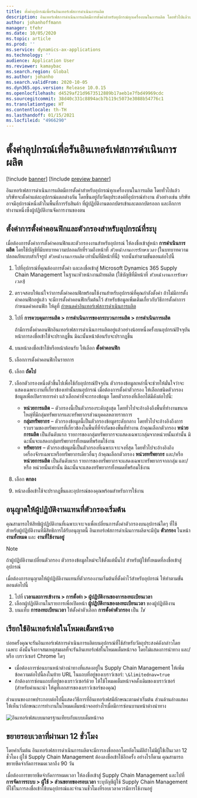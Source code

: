 ```yaml
---
title: ตั้งค่าอุปกรณ์เพื่อรันอินเทอร์เฟสการดำเนินการผลิต
description: อินเทอร์เฟสการดำเนินการผลิตมีการตั้งค่าสำหรับอุปกรณ์ทุกเครื่องบนในการผลิต โดยทั่วไปแล้วบริษัทจะตั้งค่าแต่ละอุปกรณ์แตกต่างกัน โดยขึ้นอยู่กับวัตถุประสงค์ที่อุปกรณ์ทำงาน ตัวอย่างเช่น บริษัทอาจมีอุปกรณ์หนึ่งตัวในพื้นที่การรับสินค้า ที่ผู้ปฏิบัติงานตอกบัตรเข้าและตอกบัตรออก และอีกการทำงานหนึ่งซึ่งผู้ปฏิบัติงานจัดการงานของตน
author: johanhoffmann
manager: tfehr
ms.date: 10/05/2020
ms.topic: article
ms.prod: ''
ms.service: dynamics-ax-applications
ms.technology: ''
audience: Application User
ms.reviewer: kamaybac
ms.search.region: Global
ms.author: johanho
ms.search.validFrom: 2020-10-05
ms.dyn365.ops.version: Release 10.0.15
ms.openlocfilehash: d4529af21d9673512889b17aeb1e7fbd49969cdc
ms.sourcegitcommit: 38d40c331c8894acb7b119c5073e3088b54776c1
ms.translationtype: HT
ms.contentlocale: th-TH
ms.lasthandoff: 01/15/2021
ms.locfileid: "4966290"
---
```

# <a name="set-up-a-device-to-run-the-production-floor-execution-interface"></a>ตั้งค่าอุปกรณ์เพื่อรันอินเทอร์เฟสการดำเนินการผลิต

[!include [banner](../includes/banner.md)]
[!include [preview banner](../includes/preview-banner.md)]

อินเทอร์เฟสการดำเนินการผลิตมีการตั้งค่าสำหรับอุปกรณ์ทุกเครื่องบนในการผลิต โดยทั่วไปแล้วบริษัทจะตั้งค่าแต่ละอุปกรณ์แตกต่างกัน โดยขึ้นอยู่กับวัตถุประสงค์ที่อุปกรณ์ทำงาน ตัวอย่างเช่น บริษัทอาจมีอุปกรณ์หนึ่งตัวในพื้นที่การรับสินค้า ที่ผู้ปฏิบัติงานตอกบัตรเข้าและตอกบัตรออก และอีกการทำงานหนึ่งซึ่งผู้ปฏิบัติงานจัดการงานของตน

## <a name="set-the-configuration-and-filters-for-a-specific-device"></a>ตั้งค่าการตั้งค่าคอนฟิกและตัวกรองสำหรับอุปกรณ์ที่ระบุ

เมื่อต้องการตั้งค่าการตั้งค่าคอนฟิกและตัวกรองงานสำหรับอุปกรณ์ ให้ลงชื่อเข้าสู่หน้า **การดำเนินการผลิต** โดยใช้บัญชีที่มีบทบาทความปลอดภัยที่รวมถึงหน้าที่ *หัวหน้างานการรักษาเวลา* (ในบทบาทความปลอดภัยแบบสำเร็จรูป *หัวหน้างานการผลิต* เท่านั้นที่มีหน้าที่นี้) จากนั้นทำตามขั้นตอนต่อไปนี้

1. ไปที่อุปกรณ์ที่คุณต้องการตั้งค่า และลงชื่อเข้าสู่ Microsoft Dynamics 365 Supply Chain Management ในฐานะหัวหน้างานฝ่ายผลิต (ใช้บัญชีที่มีหน้าที่ *หัวหน้างานการรักษาเวลา*)
1. ตรวจสอบให้แน่ใจว่าการตั้งค่าคอนฟิกพร้อมใช้งานสำหรับอุปกรณ์ที่คุณกำลังตั้งค่า ถ้าไม่มีการตั้งค่าคอนฟิกอยู่แล้ว จะมีการตั้งค่าคอนฟิกเริ่มต้นไว้ สำหรับข้อมูลเพิ่มเติมเกี่ยวกับวิธีการตั้งค่าการกำหนดค่าคอนฟิก ให้ดูที่ [กำหนดค่าอินเทอร์เฟสการดำเนินการผลิต](production-floor-execution-configure.md)
1. ไปที่ **การควบคุมการผลิต \> การดำเนินการของกระบวนการผลิต \> การดำเนินการผลิต**

    ถ้ามีการตั้งค่าคอนฟิกอินเทอร์เฟสการดำเนินการผลิตอยู่แล้วอย่างน้อยหนึ่งครั้งบนอุปกรณ์ปัจจุบัน หน้าการลงชื่อเข้าใช้จะปรากฏขึ้น มิฉะนั้นหน้าต้อนรับจะปรากฏขึ้น

1. บนหน้าลงชื่อเข้าใช้หรือหน้าต้อนรับ ให้เลือก **ตั้งค่าคอนฟิก**
1. เลือกการตั้งค่าคอนฟิกในรายการ
1. เลือก **ถัดไป**
1. เลือกตัวกรองหนึ่งตัวขึ้นไปเพื่อใช้กับอุปกรณ์ปัจจุบัน ตัวกรองข้อมูลเหล่านี้จะช่วยให้มั่นใจว่าจะแสดงเฉพาะงานที่เกี่ยวข้องเท่านั้นบนอุปกรณ์ เมื่อต้องการตั้งค่าตัวกรอง ให้เลือกชนิดตัวกรองข้อมูลเพื่อเปิดรายการค่า แล้วเลือกค่าที่จะกรองข้อมูล โดยตัวกรองที่เลือกได้มีดังต่อไปนี้:

    - **หน่วยการผลิต** – ตัวกรองนี้เป็นตัวกรองระดับสูงสุด โดยทั่วไปจะอ้างอิงถึงพื้นที่ทำงานขนาดใหญ่ที่มีกลุ่มทรัพยากรและทรัพยากรส่วนบุคคลหลายรายการ
    - **กลุ่มทรัพยากร** – ตัวกรองข้อมูลนี้เป็นตัวกรองข้อมูลระดับกลาง โดยทั่วไปจะอ้างอิงถึงการรวบรวมของทรัพยากรที่เกี่ยวข้องในพื้นที่ที่จำกัดของพื้นที่ทำงาน ถ้าคุณเลือกตัวกรอง **หน่วยการผลิต** เป็นอันดับแรก รายการของกลุ่มทรัพยากรจะแสดงเฉพาะกลุ่มจากหน่วยนั้นเท่านั้น มิฉะนั้นจะแสดงกลุ่มทรัพยากรทั้งหมดที่พร้อมใช้งาน
    - **ทรัพยากร** – ตัวกรองข้อมูลนี้เป็นตัวกรองที่เฉพาะเจาะจงที่สุด โดยทั่วไปจะอ้างอิงถึงเครื่องจักรเฉพาะหรือทรัพยากรเดียวอื่นๆ ถ้าคุณเลือกตัวกรอง **หน่วยทรัพยากร** และ/หรือ **หน่วยการผลิต** เป็นอันดับแรก รายการของทรัพยากรจะแสดงเฉพาะทรัพยากรจากกลุ่ม และ/หรือ หน่วยนั้นเท่านั้น มิฉะนั้นจะแสดงทรัพยากรทั้งหมดที่พร้อมใช้งาน

1. เลือก **ตกลง**
1. หน้าลงชื่อเข้าใช้จะปรากฏขึ้นและอุปกรณ์ของคุณพร้อมสำหรับการใช้งาน

## <a name="allow-a-worker-to-override-the-default-filters"></a>อนุญาตให้ผู้ปฏิบัติงานแทนที่ตัวกรองเริ่มต้น

คุณสามารถให้สิทธิผู้ปฏิบัติงานที่เฉพาะเจาะจงเพื่อเปลี่ยนการตั้งค่าตัวกรองบนอุปกรณ์ใดๆ ที่ใช้ สำหรับผู้ปฏิบัติงานที่มีสิทธิการได้รับอนุญาตนี้ อินเทอร์เฟสการดำเนินการผลิตจะมีปุ่ม **ตัวกรอง** ในหน้า **งานทั้งหมด** และ **งานที่ใช้งานอยู่**

> [!NOTE]
> ถ้าผู้ปฏิบัติงานเปลี่ยนตัวกรอง ตัวกรองข้อมูลใหม่จะใช้ตั้งแต่นั้นไป สำหรับผู้ใช้ทั้งหมดที่ลงชื่อเข้าสู่อุปกรณ์

เมื่อต้องการอนุญาตให้ผู้ปฏิบัติงานแทนที่ตัวกรองงานเริ่มต้นที่ตั้งค่าไว้สำหรับอุปกรณ์ ให้ทำตามขั้นตอนต่อไปนี้

1. ไปที่ **เวลาและการเข้างาน \> การตั้งค่า \> ผู้ปฏิบัติงานของการลงทะเบียนเวลา**
1. เลือกผู้ปฏิบัติงานในรายการเพื่อเปิดหน้า **ผู้ปฏิบัติงานของลงทะเบียนเวลา** ของผู้ปฏิบัติงาน
1. บนแท็บ **การลงทะเบียนเวลา** ให้ตั้งค่าตัวเลือก **การตั้งค่าตัวกรอง** เป็น *ใช่*

## <a name="run-the-interface-in-full-screen-mode"></a>เรียกใช้อินเทอร์เฟสในโหมดเต็มหน้าจอ

บ่อยครั้งคุณจะรันอินเทอร์เฟสการดำเนินการผลิตบนอุปกรณ์ที่ใช้สำหรับวัตถุประสงค์ดังกล่าวโดยเฉพาะ ดังนั้นจึงอาจสมเหตุสมผลที่จะรันอินเทอร์เฟสในโหมดเต็มหน้าจอ โดยไม่แสดงการนำทาง และ/หรือ เบราว์เซอร์ Chrome ใดๆ

- เมื่อต้องการซ่อนบานหน้าต่างนำทางที่แสดงอยู่ใน Supply Chain Management ให้เพิ่มข้อความต่อไปนี้ลงในท้าย URL ในแถบที่อยู่ของเบราว์เซอร์: `\&limitednav=true`
- ถ้าต้องการซ่อนแถบที่อยู่ของเบราว์เซอร์ด้วย ให้ใช้โหมดเต็มหน้าจอดั้งเดิมของเบราว์เซอร์ (สำหรับคำแนะนำ ให้ดูที่เอกสารของเบราว์เซอร์ของคุณ)

ส่วนบนของภาพประกอบต่อไปนี้แสดงวิธีการที่อินเทอร์เฟสมีลักษณะตามค่าเริ่มต้น ส่วนด้านล่างแสดงให้เห็นว่าลักษณะการทำงานในโหมดเต็มหน้าจออย่างไรเมื่อมีการซ่อนบานหน้าต่างนำทาง

![อินเทอร์เฟสแบบมาตรฐานเทียบกับแบบเต็มหน้าจอ](media/pfei-full-screen.png "อินเทอร์เฟสแบบมาตรฐานเทียบกับแบบเต็มหน้าจอ")

## <a name="extend-the-session-past-12-hours"></a>ขยายรอบเวลาที่ผ่านมา 12 ชั่วโมง

โดยค่าเริ่มต้น อินเทอร์เฟสการดำเนินการผลิตจะมีการลงชื่อออกโดยอัตโนมัติถ้าไม่มีผู้ใช้เป็นเวลา 12 ชั่วโมง ผู้ใช้ Supply Chain Management ต้องลงชื่อเข้าใช้อีกครั้ง อย่างไรก็ตาม คุณสามารถขยายขีดจำกัดการหมดเวลาถึง 90 วัน

เมื่อต้องการขยายขีดจำกัดการหมดเวลา ให้ลงชื่อเข้าสู่ Supply Chain Management และไปที่ **การจัดการระบบ \> ผู้ใช้ \> ส่วนขยายของรอบเวลา** ระบุบัญชีผู้ใช้ Supply Chain Management ที่ใช้ในการลงชื่อเข้าใช้บนอุปกรณ์และจำนวนชั่วโมงที่รอบเวลาควรมีการใช้งานอยู่
